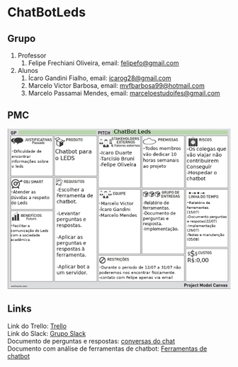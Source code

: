 # ChatBotLeds <br>
## Grupo
1. Professor
   1. Felipe Frechiani Oliveira, email: felipefo@gmail.com
2. Alunos
   1. Ícaro Gandini  Fialho, email: icarog28@gmail.com
   2. Marcelo Victor Barbosa, email: mvfbarbosa99@hotmail.com
   3. Marcelo Passamai Mendes, email: marceloestudoifes@gmail.com
## PMC
![Project model canvas](PMC_preenchido.png)
## Links 
Link do Trello: [Trello](https://trello.com/b/ZE6Uhkon/chatbot-leds)<br>
Link do Slack: [Grupo Slack](https://ledsgrupo.slack.com/) <br>
Documento de perguntas e respostas: [conversas do chat](https://docs.google.com/document/d/1yQLv4uC1yNHV9qTkr_Ogj4hzT1VPrYYxYBfcNsHVfec/edit?usp=sharing)
<br>
Documento com análise de ferramentas de chatbot: [Ferramentas de chatbot](https://docs.google.com/document/d/1dMu7eDXsxNr2BbwzzS6PMYA1DIthkE8Smkah0gCkCI8/edit?usp=sharing)
<br>